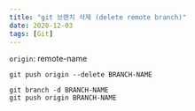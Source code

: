```yaml
---
title: "git 브랜치 삭제 (delete remote branch)"
date: 2020-12-03
tags: [Git]
---
```


`origin`: remote-name


```shell
git push origin --delete BRANCH-NAME
```


```shell
git branch -d BRANCH-NAME
git push origin BRANCH-NAME
```


